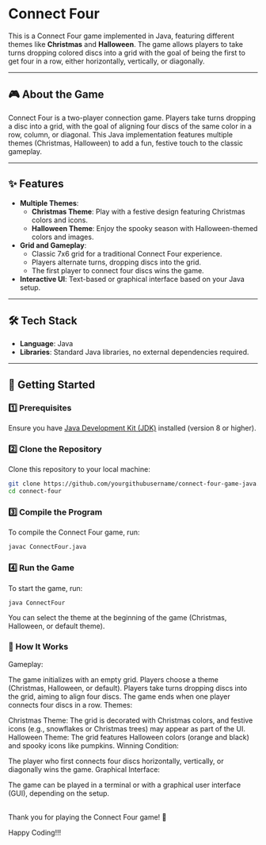 # Connect Four

This is a Connect Four game implemented in Java, featuring different themes like **Christmas** and **Halloween**. The game allows players to take turns dropping colored discs into a grid with the goal of being the first to get four in a row, either horizontally, vertically, or diagonally.

---

## 🎮 About the Game  

Connect Four is a two-player connection game. Players take turns dropping a disc into a grid, with the goal of aligning four discs of the same color in a row, column, or diagonal. This Java implementation features multiple themes (Christmas, Halloween) to add a fun, festive touch to the classic gameplay.

---

## ✨ Features  
- **Multiple Themes**:  
  - **Christmas Theme**: Play with a festive design featuring Christmas colors and icons.  
  - **Halloween Theme**: Enjoy the spooky season with Halloween-themed colors and images.  
- **Grid and Gameplay**:  
  - Classic 7x6 grid for a traditional Connect Four experience.  
  - Players alternate turns, dropping discs into the grid.  
  - The first player to connect four discs wins the game.  
- **Interactive UI**: Text-based or graphical interface based on your Java setup.  

---

## 🛠️ Tech Stack  
- **Language**: Java  
- **Libraries**: Standard Java libraries, no external dependencies required.  

---

## 🚀 Getting Started  

### 1️⃣ Prerequisites  
Ensure you have [Java Development Kit (JDK)](https://www.oracle.com/java/technologies/javase-jdk11-downloads.html) installed (version 8 or higher).

### 2️⃣ Clone the Repository  
Clone this repository to your local machine:  
```bash
git clone https://github.com/yourgithubusername/connect-four-game-java.git
cd connect-four
```

### 3️⃣ Compile the Program
To compile the Connect Four game, run:
```bash
javac ConnectFour.java
```

### 4️⃣ Run the Game
To start the game, run:
```bash
java ConnectFour
```
You can select the theme at the beginning of the game (Christmas, Halloween, or default theme).

### 📖 How It Works
Gameplay:

The game initializes with an empty grid.
Players choose a theme (Christmas, Halloween, or default).
Players take turns dropping discs into the grid, aiming to align four discs.
The game ends when one player connects four discs in a row.
Themes:

Christmas Theme: The grid is decorated with Christmas colors, and festive icons (e.g., snowflakes or Christmas trees) may appear as part of the UI.
Halloween Theme: The grid features Halloween colors (orange and black) and spooky icons like pumpkins.
Winning Condition:

The player who first connects four discs horizontally, vertically, or diagonally wins the game.
Graphical Interface:

The game can be played in a terminal or with a graphical user interface (GUI), depending on the setup.<br><br>

Thank you for playing the Connect Four game! 🎉

Happy Coding!!!
